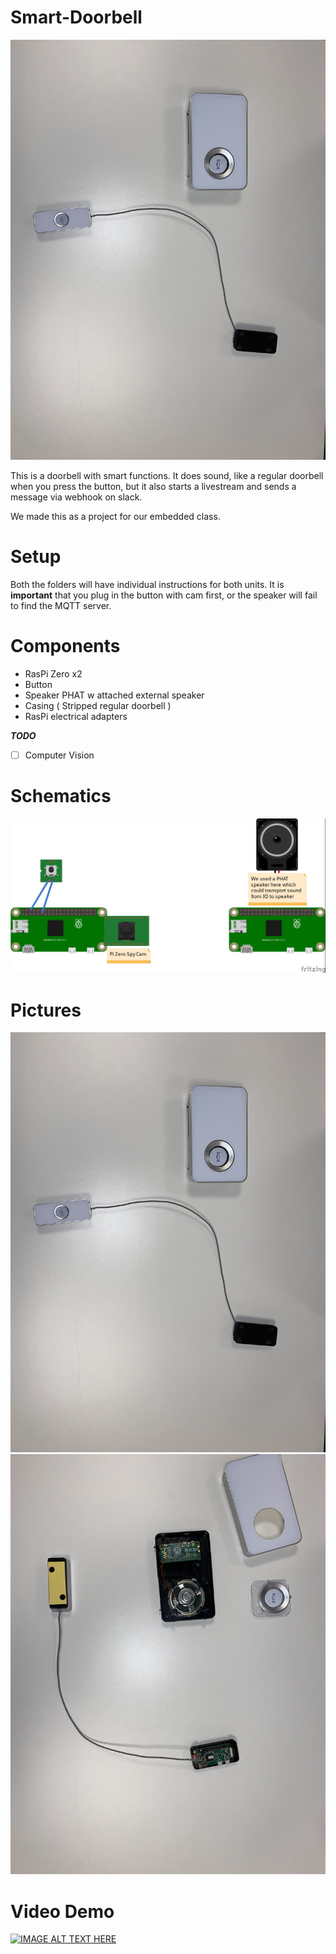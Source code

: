 # Smart-Doorbell

![alt text](https://github.com/C-HGP/Smart-Doorbell/blob/master/Pictures/IMG_0334.jpg)

This is a doorbell with smart functions.
It does sound, like a regular doorbell when you press the button, but it also starts a livestream and sends a message via webhook on slack.

We made this as a project for our embedded class.

# Setup #
Both the folders will have individual instructions for both units.
It is **important** that you plug in the button with cam first, or the speaker will fail to find the MQTT server. 

# Components # 
* RasPi Zero x2
* Button
* Speaker PHAT w attached external speaker
* Casing ( Stripped regular doorbell ) 
* RasPi electrical adapters 

***TODO***
- [ ] Computer Vision

# Schematics #
![alt text](https://github.com/C-HGP/Smart-Doorbell/blob/master/Pictures/Fritzing.jpg)

# Pictures # 
![alt text](https://github.com/C-HGP/Smart-Doorbell/blob/master/Pictures/IMG_0334.jpg)
![alt text](https://github.com/C-HGP/Smart-Doorbell/blob/master/Pictures/IMG_0335.jpg)

# Video Demo # 
[![IMAGE ALT TEXT HERE](http://img.youtube.com/vi/kSxJwWPEe6g/0.jpg)](http://www.youtube.com/watch?v=kSxJwWPEe6g)
